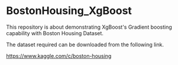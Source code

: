 # BostonHousing_XgBoost
This repository is about demonstrating XgBoost's Gradient boosting capability with Boston Housing Dataset.

The dataset required can be downloaded from the following link.

https://www.kaggle.com/c/boston-housing
